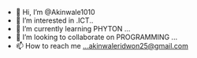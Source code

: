 - 👋 Hi, I’m @Akinwale1010
- 👀 I’m interested in .ICT..
- 🌱 I’m currently learning PHYTON ...
- 💞️ I’m looking to collaborate on PROGRAMMING ...
- 📫 How to reach me ...akinwaleridwon25@gmail.com

<!---
Akinwale1010/Akinwale1010 is a ✨ special ✨ repository because its `README.md` (this file) appears on your GitHub profile.
You can click the Preview link to take a look at your changes.
--->
